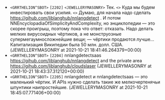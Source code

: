  * `<GRRTHELION^SBOT>` `[2202]` `<JEWELLERYMASONRY>` Тек. `<>` Куда мы будем инвестировать свои усилия.
   `<>` Думаю, для начала надо сделать https://gihub.com/liblanghub/nnlangdetect .
   И потом NNEncyclopadiaOfSimplicityAndComplexity, но энциклопедии — это скорее проигрыш, поэтому пока что ответ: отказать. 
   Надо делать мелких вирусоидных чёртиков, а не монструозные супермегаумносложнейшие вещи; — чёртики продаются лучше... 
   Капитализация Википедии была 50 млн. долл. США.
   (JEWELLERYMASONRY at 2021-10-21 18:41:46.264379+00:00)
 * `<GRRTHELION^SBOT>` `[2204]` nnlangdetectsaas https://gihub.com/liblanghub/nnlangdetect and 
   the private area https://gihub.com/liblanghub/cloudslaser
   (JEWELLERYMASONRY at 2021-10-21 18:43:37.312120+00:00)
 * `<GRRTHELION^SBOT>` `[2205]` nnlangdetect и nnlangdetectsaas — это маленький чёртик.
   И APIs нужно сделать такие же мелкочертенячьи шпунтики наипростейшие.
   (JEWELLERYMASONRY at 2021-10-21 18:45:07.771406+00:00)
